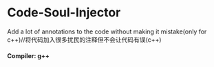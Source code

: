 # Code-Soul-Injector
Add a lot of annotations to the code without making it mistake(only for c++)//将代码加入很多扰民的注释但不会让代码有误(c++)
#### Compiler: g++
